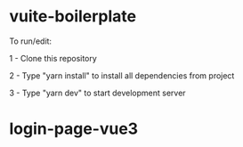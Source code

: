 # vuite-boilerplate

To run/edit:

1 - Clone this repository 

2 - Type "yarn install" to install all dependencies from project

3 - Type "yarn dev" to start development server
# login-page-vue3
